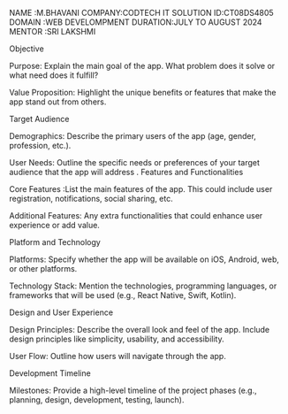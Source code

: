 NAME :M.BHAVANI
COMPANY:CODTECH IT SOLUTION
ID:CT08DS4805
DOMAIN :WEB DEVELOMPMENT
DURATION:JULY TO AUGUST 2024
MENTOR :SRI LAKSHMI

Objective

Purpose: Explain the main goal of the app. What problem does it solve or what need does it fulfill?

Value Proposition: Highlight the unique benefits or features that make the app stand out from others.

Target Audience

Demographics: Describe the primary users of the app (age, gender, profession, etc.).

User Needs: Outline the specific needs or preferences of your target audience that the app will address
.
 Features and Functionalities

Core Features :List the main features of the app. This could include user registration, notifications, social sharing, etc.

Additional Features: Any extra functionalities that could enhance user experience or add value.

Platform and Technology

Platforms: Specify whether the app will be available on iOS, Android, web, or other platforms.

Technology Stack: Mention the technologies, programming languages, or frameworks that will be used (e.g., React Native, Swift, Kotlin).

 Design and User Experience

Design Principles: Describe the overall look and feel of the app. Include design principles like simplicity, usability, and accessibility.









User Flow: 
Outline how users will navigate through the app.

 Development Timeline

Milestones: Provide a high-level timeline of the project phases (e.g., planning, design, development, testing, launch).
